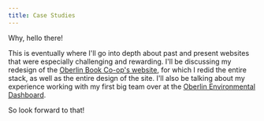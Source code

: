 ```yaml
---
title: Case Studies
---
```

Why, hello there!

This is eventually where I'll go into depth about past and present
websites that were especially challenging and rewarding. I'll be discussing
my redesign of the [Oberlin Book Co-op's website](http://bookcoop.org), for which
I redid the entire stack, as well as the entire design of the site. I'll
also be talking about my experience working with my first big
team over at the [Oberlin Environmental Dashboard](http://www.oberlindashboard.org).

So look forward to that!
